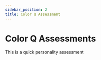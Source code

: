 ```yaml
---
sidebar_position: 2
title: Color Q Assessment
---
```


# Color Q Assessments

This is a quick personality assessment 
